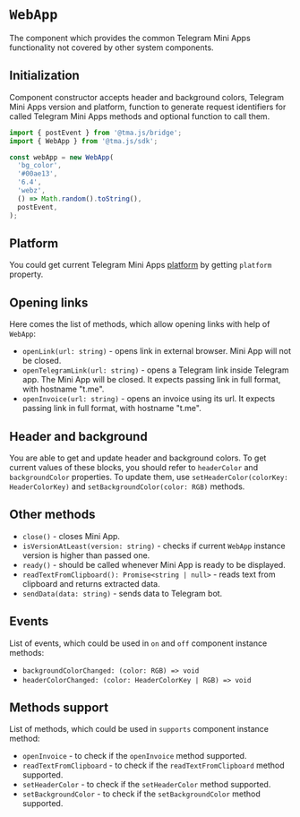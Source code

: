 # `WebApp`

The component which provides the common Telegram Mini Apps functionality not covered by other system
components.

## Initialization

Component constructor accepts header and background colors, Telegram Mini Apps version and platform,
function to generate request identifiers for called Telegram Mini Apps methods and optional function
to call them.

```typescript
import { postEvent } from '@tma.js/bridge';
import { WebApp } from '@tma.js/sdk';

const webApp = new WebApp(
  'bg_color',
  '#00ae13',
  '6.4',
  'webz',
  () => Math.random().toString(),
  postEvent,
);
```

## Platform

You could get current Telegram Mini
Apps [platform](../../../../about-platform.md#supported-applications) by getting `platform`
property.

## Opening links

Here comes the list of methods, which allow opening links with help of `WebApp`:

- `openLink(url: string)` - opens link in external browser. Mini App will not be closed.
- `openTelegramLink(url: string)` - opens a Telegram link inside Telegram app. The Mini App will be
  closed. It expects passing link in full format, with hostname "t.me".
- `openInvoice(url: string)` - opens an invoice using its url. It expects passing link in full
  format, with hostname "t.me".

## Header and background

You are able to get and update header and background colors. To get current values of these blocks,
you should refer to `headerColor` and `backgroundColor` properties. To update them,
use `setHeaderColor(colorKey: HeaderColorKey)` and `setBackgroundColor(color: RGB)` methods.

## Other methods

- `close()` - closes Mini App.
- `isVersionAtLeast(version: string)` - checks if current `WebApp` instance version is higher than
  passed one.
- `ready()` - should be called whenever Mini App is ready to be displayed.
- `readTextFromClipboard(): Promise<string | null>` - reads text
  from clipboard and returns extracted data.
- `sendData(data: string)` - sends data to Telegram bot.

## Events

List of events, which could be used in `on` and `off` component instance methods:

- `backgroundColorChanged: (color: RGB) => void`
- `headerColorChanged: (color: HeaderColorKey | RGB) => void`

## Methods support

List of methods, which could be used in `supports` component instance method:

- `openInvoice` - to check if the `openInvoice` method supported.
- `readTextFromClipboard` - to check if the `readTextFromClipboard` method supported.
- `setHeaderColor` - to check if the `setHeaderColor` method supported.
- `setBackgroundColor` - to check if the `setBackgroundColor` method supported.
